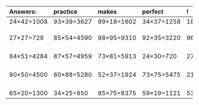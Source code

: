 | Answers: | practice | makes | perfect | ! |
| :--- | :--- | :--- | :--- | :--- |
| 24×42=1008 | 93×39=3627 | 89×18=1602 | 34×37=1258 | 18×52=936 | 
|   |   |   |   |   | 
|   |   |   |   |   | 
|   |   |   |   |   | 
| 27×27=729 | 85×54=4590 | 98×95=9310 | 92×35=3220 | 96×84=8064 | 
|   |   |   |   |   | 
|   |   |   |   |   | 
|   |   |   |   |   | 
|   |   |   |   |   | 
| 84×51=4284 | 87×57=4959 | 73×81=5913 | 24×30=720 | 27×67=1809 | 
|   |   |   |   |   | 
|   |   |   |   |   | 
|   |   |   |   |   | 
|   |   |   |   |   | 
| 90×50=4500 | 60×88=5280 | 52×37=1924 | 73×75=5475 | 21×81=1701 | 
|   |   |   |   |   | 
|   |   |   |   |   | 
|   |   |   |   |   | 
|   |   |   |   |   | 
| 65×20=1300 | 34×25=850 | 85×75=6375 | 59×19=1121 | 53×33=1749 | 
